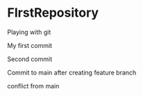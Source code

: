 # FIrstRepository

Playing with git

My first commit

Second commit

Commit to main after creating feature branch

conflict from main

